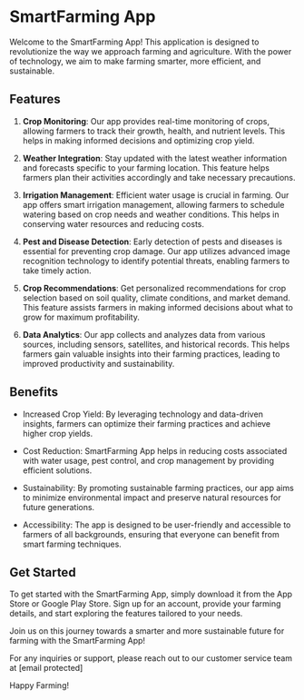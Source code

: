 # SmartFarming App

Welcome to the SmartFarming App! This application is designed to revolutionize the way we approach farming and agriculture. With the power of technology, we aim to make farming smarter, more efficient, and sustainable.

## Features

1. **Crop Monitoring**: Our app provides real-time monitoring of crops, allowing farmers to track their growth, health, and nutrient levels. This helps in making informed decisions and optimizing crop yield.

2. **Weather Integration**: Stay updated with the latest weather information and forecasts specific to your farming location. This feature helps farmers plan their activities accordingly and take necessary precautions.

3. **Irrigation Management**: Efficient water usage is crucial in farming. Our app offers smart irrigation management, allowing farmers to schedule watering based on crop needs and weather conditions. This helps in conserving water resources and reducing costs.

4. **Pest and Disease Detection**: Early detection of pests and diseases is essential for preventing crop damage. Our app utilizes advanced image recognition technology to identify potential threats, enabling farmers to take timely action.

5. **Crop Recommendations**: Get personalized recommendations for crop selection based on soil quality, climate conditions, and market demand. This feature assists farmers in making informed decisions about what to grow for maximum profitability.

6. **Data Analytics**: Our app collects and analyzes data from various sources, including sensors, satellites, and historical records. This helps farmers gain valuable insights into their farming practices, leading to improved productivity and sustainability.

## Benefits

- Increased Crop Yield: By leveraging technology and data-driven insights, farmers can optimize their farming practices and achieve higher crop yields.

- Cost Reduction: SmartFarming App helps in reducing costs associated with water usage, pest control, and crop management by providing efficient solutions.

- Sustainability: By promoting sustainable farming practices, our app aims to minimize environmental impact and preserve natural resources for future generations.

- Accessibility: The app is designed to be user-friendly and accessible to farmers of all backgrounds, ensuring that everyone can benefit from smart farming techniques.

## Get Started

To get started with the SmartFarming App, simply download it from the App Store or Google Play Store. Sign up for an account, provide your farming details, and start exploring the features tailored to your needs.

Join us on this journey towards a smarter and more sustainable future for farming with the SmartFarming App!

For any inquiries or support, please reach out to our customer service team at [email protected]

Happy Farming!
